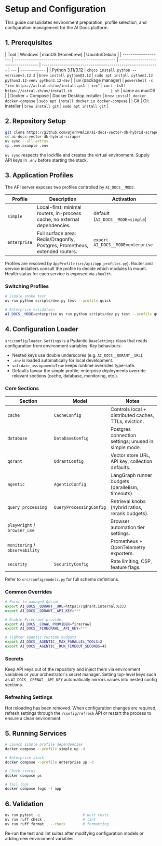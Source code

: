 # Setup and Configuration

This guide consolidates environment preparation, profile selection, and
configuration management for the AI Docs platform.

## 1. Prerequisites

| Tool                 | Windows                                              | macOS (Homebrew)                     | Ubuntu/Debian                                                |
| -------------------- | ---------------------------------------------------- | ------------------------------------ | ------------------------------------------------------------ | --- | ------------- |
| Python 3.11/3.12     | `choco install python --version=3.12.3`              | `brew install python@3.12`           | `sudo apt install python3.12 python3.12-venv python3.12-dev` |
| uv (package manager) | `powershell -c "irm https://astral.sh/uv/install.ps1 | iex"`                                | `curl -LsSf https://astral.sh/uv/install.sh                  | sh` | same as macOS |
| Docker + Compose     | Docker Desktop installer                             | `brew install docker docker-compose` | `sudo apt install docker.io docker-compose`                  |
| Git                  | Git installer                                        | `brew install git`                   | `sudo apt install git`                                       |

## 2. Repository Setup

```bash
git clone https://github.com/BjornMelin/ai-docs-vector-db-hybrid-scraper.git
cd ai-docs-vector-db-hybrid-scraper
uv sync --all-extras
cp .env.example .env
```

`uv sync` respects the lockfile and creates the virtual environment. Supply API
keys in `.env` before starting the stack.

## 3. Application Profiles

The API server exposes two profiles controlled by `AI_DOCS__MODE`:

| Profile      | Description                                                                 | Activation                        |
| ------------ | --------------------------------------------------------------------------- | --------------------------------- |
| `simple`     | Local-first: minimal routers, in-process cache, no external dependencies.   | default (`AI_DOCS__MODE=simple`)  |
| `enterprise` | Full surface area: Redis/Dragonfly, Postgres, Prometheus, extended routers. | `export AI_DOCS__MODE=enterprise` |

Profiles are resolved by `AppProfile` (`src/api/app_profiles.py`). Router and
service installers consult the profile to decide which modules to mount. Health
status for each service is exposed via `/health`.

### Switching Profiles

```bash
# Simple smoke test
uv run python scripts/dev.py test --profile quick

# Enterprise validation
AI_DOCS__MODE=enterprise uv run python scripts/dev.py test --profile quick
```

## 4. Configuration Loader

`src/config/loader.Settings` is a Pydantic `BaseSettings` class that reads
configuration from environment variables. Key behaviours:

- Nested keys use double underscores (e.g. `AI_DOCS__QDRANT__URL`).
- `.env` is loaded automatically for local development.
- `validate_assignment=True` keeps runtime overrides type-safe.
- Defaults favour the simple profile; enterprise deployments override relevant
  sections (cache, database, monitoring, etc.).

### Core Sections

| Section                        | Model                   | Notes                                                |
| ------------------------------ | ----------------------- | ---------------------------------------------------- |
| `cache`                        | `CacheConfig`           | Controls local + distributed caches, TTLs, eviction. |
| `database`                     | `DatabaseConfig`        | Postgres connection settings; unused in simple mode. |
| `qdrant`                       | `QdrantConfig`          | Vector store URL, API key, collection defaults.      |
| `agentic`                      | `AgenticConfig`         | LangGraph runner budgets (parallelism, timeouts).    |
| `query_processing`             | `QueryProcessingConfig` | Retrieval knobs (hybrid ratios, rerank budgets).     |
| `playwright` / `browser_use`   |                         | Browser automation tier settings.                    |
| `monitoring` / `observability` |                         | Prometheus + OpenTelemetry exporters.                |
| `security`                     | `SecurityConfig`        | Rate limiting, CSP, feature flags.                   |

Refer to `src/config/models.py` for full schema definitions.

### Common Overrides

```bash
# Point to managed Qdrant
export AI_DOCS__QDRANT__URL=https://qdrant.internal:6333
export AI_DOCS__QDRANT__API_KEY=***

# Enable Firecrawl provider
export AI_DOCS__CRAWL_PROVIDER=firecrawl
export AI_DOCS__FIRECRAWL__API_KEY=***

# Tighten agentic runtime budgets
export AI_DOCS__AGENTIC__MAX_PARALLEL_TOOLS=2
export AI_DOCS__AGENTIC__RUN_TIMEOUT_SECONDS=45
```

### Secrets

Keep API keys out of the repository and inject them via environment variables or
your orchestrator's secret manager. Setting top-level keys such as
`AI_DOCS__OPENAI__API_KEY` automatically mirrors values into nested config
sections.

### Refreshing Settings

Hot reloading has been removed. When configuration changes are required, refresh settings through the `/config/refresh` API or restart the process to ensure a clean environment.

## 5. Running Services

```bash
# Launch simple profile dependencies
docker compose --profile simple up -d

# Enterprise stack
docker compose --profile enterprise up -d

# Check status
docker compose ps

# Tail logs
docker compose logs -f app
```

## 6. Validation

```bash
uv run pytest -q                    # unit tests
uv run ruff check .                 # lint
uv run ruff format . --check        # formatting
```

Re-run the test and lint suites after modifying configuration models or adding
new environment variables.
